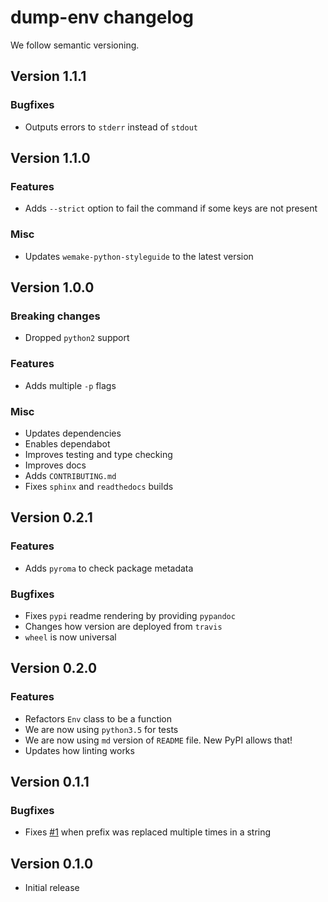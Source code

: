 # dump-env changelog

We follow semantic versioning.


## Version 1.1.1

### Bugfixes

- Outputs errors to `stderr` instead of `stdout`


## Version 1.1.0

### Features

- Adds `--strict` option to fail the command if some keys are not present

### Misc

- Updates `wemake-python-styleguide` to the latest version


## Version 1.0.0

### Breaking changes

- Dropped `python2` support

### Features

- Adds multiple `-p` flags

### Misc

- Updates dependencies
- Enables dependabot
- Improves testing and type checking
- Improves docs
- Adds `CONTRIBUTING.md`
- Fixes `sphinx` and `readthedocs` builds


## Version 0.2.1

### Features

- Adds `pyroma` to check package metadata

### Bugfixes

- Fixes `pypi` readme rendering by providing `pypandoc`
- Changes how version are deployed from `travis`
- `wheel` is now universal


## Version 0.2.0

### Features

- Refactors `Env` class to be a function
- We are now using `python3.5` for tests
- We are now using `md` version of `README` file. New PyPI allows that!
- Updates how linting works


## Version 0.1.1

### Bugfixes

- Fixes [#1](https://github.com/sobolevn/dump-env/issues/1) when prefix was replaced multiple times in a string


## Version 0.1.0

- Initial release
